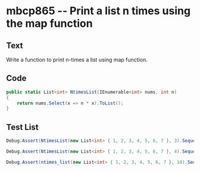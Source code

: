 # mbcp865 -- Print a list n times using the map function

## Text

Write a function to print n-times a list using map function.

## Code

```csharp
public static List<int> NtimesList(IEnumerable<int> nums, int n)  
{  
    return nums.Select(x => n * x).ToList();  
}
```

## Test List

```csharp
Debug.Assert(NtimesList(new List<int> { 1, 2, 3, 4, 5, 6, 7 }, 3).SequenceEqual(new List<int> { 3, 6, 9, 12, 15, 18, 21 }));
```

```csharp
Debug.Assert(NtimesList(new List<int> { 1, 2, 3, 4, 5, 6, 7 }, 4).SequenceEqual(new List<int> { 4, 8, 12, 16, 20, 24, 28 }));
```

```csharp
Debug.Assert(ntimes_list(new List<int> { 1, 2, 3, 4, 5, 6, 7 }, 10).SequenceEqual(new List<int> { 10, 20, 30, 40, 50, 60, 70 }));
```
